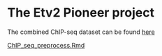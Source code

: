 # The Etv2 Pioneer project

The combined ChIP-seq dataset can be found [here](https://docs.google.com/spreadsheets/d/1UWiduM3Pv-GsVGmfxFApnyVBI1THMR8n8wHg5st3b5c/edit?usp=sharing)

[ChIP_seq_preprocess.Rmd](ChIP_seq_preprocess.Rmd)
